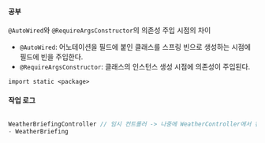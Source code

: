 #### 공부

`@AutoWired`와 `@RequireArgsConstructor`의 의존성 주입 시점의 차이
- `@AutoWired`: 어노테이션을 필드에 붙인 클래스를 스프링 빈으로 생성하는 시점에 필드에 빈을 주입한다.
- `@RequireArgsConstructor`: 클래스의 인스턴스 생성 시점에 의존성이 주입된다.

`import static <package>`

#### 작업 로그
```java

WeatherBriefingController // 임시 컨트롤러 -> 나중에 WeatherController에서 컨트롤 수행
- WeatherBriefing

```